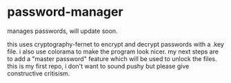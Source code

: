 # password-manager
manages passwords, will update soon.

this uses cryptography-fernet to encrypt and decrypt passwords with a .key file.
i also use colorama to make the program look nicer.
my next steps are to add a "master password" feature which will be used to unlock the files.
this is my first repo, i don't want to sound pushy but please give constructive critisism.
